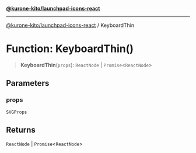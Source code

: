[**@kurone-kito/launchpad-icons-react**](../README.md)

***

[@kurone-kito/launchpad-icons-react](../globals.md) / KeyboardThin

# Function: KeyboardThin()

> **KeyboardThin**(`props`): `ReactNode` \| `Promise`\<`ReactNode`\>

## Parameters

### props

`SVGProps`

## Returns

`ReactNode` \| `Promise`\<`ReactNode`\>
